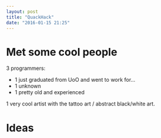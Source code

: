 ```yaml
---
layout: post
title: "QuackHack"
date: "2016-01-15 21:25"
---
```


# Met some cool people

3 programmers:
+ 1 just graduated from UoO and went to work for...
+ 1 unknown
+ 1 pretty old and experienced

1 very cool artist with the tattoo art / abstract black/white art.

# Ideas
